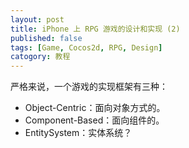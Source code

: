 ```yaml
---
layout: post
title: iPhone 上 RPG 游戏的设计和实现 (2)
published: false
tags: [Game, Cocos2d, RPG, Design]
catogory: 教程
---
```


严格来说，一个游戏的实现框架有三种：

- Object-Centric：面向对象方式的。
- Component-Based：面向组件的。
- EntitySystem：实体系统？

